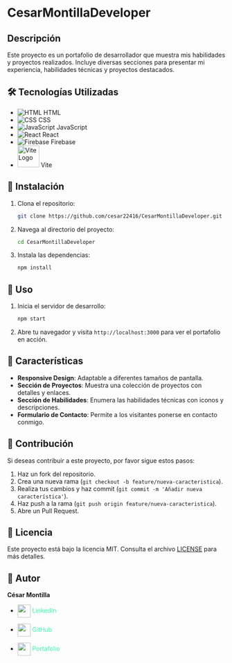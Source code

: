 # CesarMontillaDeveloper

## Descripción
Este proyecto es un portafolio de desarrollador que muestra mis habilidades y proyectos realizados. Incluye diversas secciones para presentar mi experiencia, habilidades técnicas y proyectos destacados.

## 🛠️ Tecnologías Utilizadas
- ![HTML](https://img.icons8.com/color/48/000000/html-5.png) HTML
- ![CSS](https://img.icons8.com/color/48/000000/css3.png) CSS
- ![JavaScript](https://img.icons8.com/color/48/000000/javascript.png) JavaScript
- ![React](https://img.icons8.com/color/48/000000/react-native.png) React
- ![Firebase](https://img.icons8.com/color/48/000000/firebase.png) Firebase
- <img src="https://vitejs.dev/logo.svg" alt="Vite Logo" width="50"> Vite


## 📝 Instalación
1. Clona el repositorio:
    ```sh
    git clone https://github.com/cesar22416/CesarMontillaDeveloper.git
    ```
2. Navega al directorio del proyecto:
    ```sh
    cd CesarMontillaDeveloper
    ```
3. Instala las dependencias:
    ```sh
    npm install
    ```

## 🚀 Uso
1. Inicia el servidor de desarrollo:
    ```sh
    npm start
    ```
2. Abre tu navegador y visita `http://localhost:3000` para ver el portafolio en acción.

## 🌟 Características
- **Responsive Design**: Adaptable a diferentes tamaños de pantalla.
- **Sección de Proyectos**: Muestra una colección de proyectos con detalles y enlaces.
- **Sección de Habilidades**: Enumera las habilidades técnicas con iconos y descripciones.
- **Formulario de Contacto**: Permite a los visitantes ponerse en contacto conmigo.

## 🤝 Contribución
Si deseas contribuir a este proyecto, por favor sigue estos pasos:
1. Haz un fork del repositorio.
2. Crea una nueva rama (`git checkout -b feature/nueva-caracteristica`).
3. Realiza tus cambios y haz commit (`git commit -m 'Añadir nueva característica'`).
4. Haz push a la rama (`git push origin feature/nueva-caracteristica`).
5. Abre un Pull Request.

## 📄 Licencia
Este proyecto está bajo la licencia MIT. Consulta el archivo [LICENSE](LICENSE) para más detalles.

## 👤 Autor
**César Montilla**
- <a href="https://www.linkedin.com/in/cesar-montilla/" style="text-decoration: none; color: #35FFA8;">
  <img src="https://img.icons8.com/ios-filled/50/000000/linkedin.png" width="30" style="vertical-align: middle;" /> LinkedIn
</a>

- <a href="https://github.com/cesar22416" style="text-decoration: none; color:#35FFA8;">
  <img src="https://img.icons8.com/ios-filled/50/000000/github.png" width="30" style="vertical-align: middle;" /> GitHub
</a>

- <a href="https://www.cesarmontilla.com" style="text-decoration: none; color:#35FFA8;">
  <img src="https://img.icons8.com/ios-filled/50/000000/domain.png" width="30" style="vertical-align: middle; color:#35FFA8 " /> Portafolio
</a>

